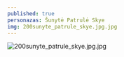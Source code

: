 ```yaml
---
published: true
personazas: Šunytė Patrulė Skye
img: 200sunyte_patrule_skye.jpg.jpg
---
```

![200sunyte_patrule_skye.jpg.jpg]({{site.baseurl}}/img/personazai/200sunyte_patrule_skye.jpg.jpg)
